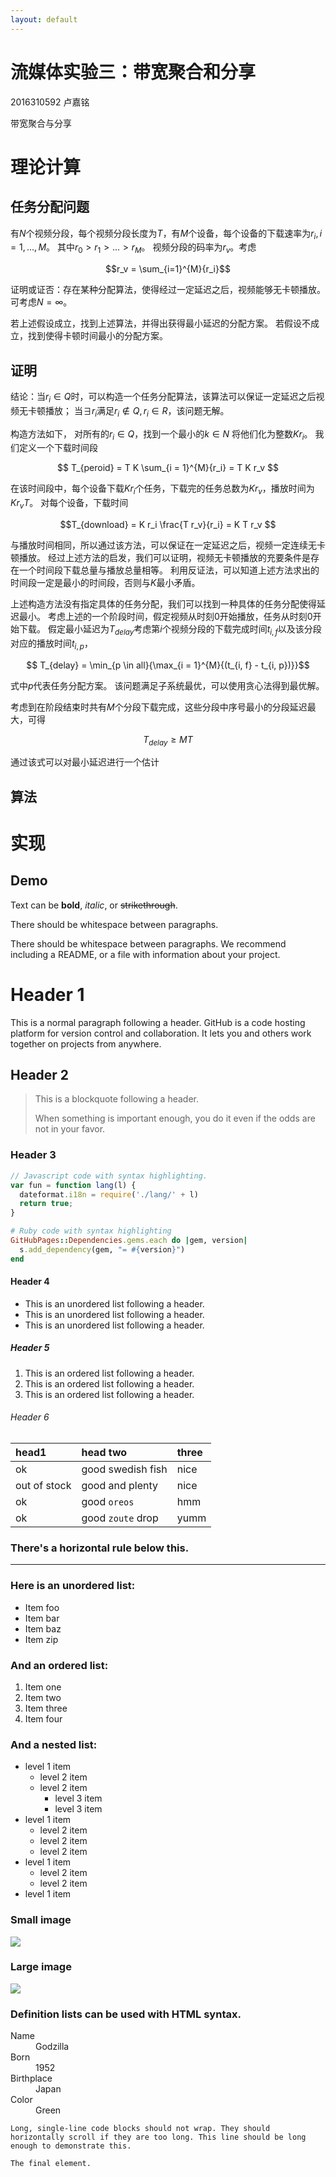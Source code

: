 ```yaml
---
layout: default
---
```


<script type="text/x-mathjax-config">
    MathJax.Hub.Config({
        tex2jax: {
          skipTags: ["script","noscript","style","textarea","pre"],
          inlineMath: [ ['$','$'], ['\(', '\)'] ],
          displayMath: [ ['$$','$$'] ]
        },
        messageStyle: "none"
    });
</script>
<script type="text/javascript" async
  src="https://cdn.mathjax.org/mathjax/latest/MathJax.js?config=TeX-MML-AM_CHTML">
</script>

# 流媒体实验三：带宽聚合和分享

2016310592 卢嘉铭

带宽聚合与分享

# 理论计算

## 任务分配问题

有$N$个视频分段，每个视频分段长度为$T$，有$M$个设备，每个设备的下载速率为$r_i, i=1,...,M$。
其中$r_0 > r_1 > ... > r_M$。
视频分段的码率为$r_v$。考虑

$$r_v = \sum_{i=1}^{M}{r_i}$$

证明或证否：存在某种分配算法，使得经过一定延迟之后，视频能够无卡顿播放。可考虑$N = \infty$。

若上述假设成立，找到上述算法，并得出获得最小延迟的分配方案。
若假设不成立，找到使得卡顿时间最小的分配方案。

## 证明

结论：当$r_i \in Q$时，可以构造一个任务分配算法，该算法可以保证一定延迟之后视频无卡顿播放；
当$\exists r_i$满足$r_i\notin Q, r_i \in R$，该问题无解。

构造方法如下，
对所有的$r_i \in Q$，找到一个最小的$k \in N$ 将他们化为整数$K r_i$。
我们定义一个下载时间段

$$ T_{peroid} = T K \sum_{i = 1}^{M}{r_i} = T K r_v $$

在该时间段中，每个设备下载$K r_i$个任务，下载完的任务总数为$K r_v$，播放时间为$K r_v T$。
对每个设备，下载时间

$$T_{download} = K r_i \frac{T r_v}{r_i} = K T r_v $$

与播放时间相同，所以通过该方法，可以保证在一定延迟之后，视频一定连续无卡顿播放。
经过上述方法的启发，我们可以证明，视频无卡顿播放的充要条件是存在一个时间段下载总量与播放总量相等。
利用反证法，可以知道上述方法求出的时间段一定是最小的时间段，否则与$K$最小矛盾。

上述构造方法没有指定具体的任务分配，我们可以找到一种具体的任务分配使得延迟最小。
考虑上述的一个阶段时间，假定视频从时刻0开始播放，任务从时刻0开始下载。
假定最小延迟为$T_{delay}$考虑第$i$个视频分段的下载完成时间$t_{i, f}$以及该分段对应的播放时间$t_{i, p}$，

$$ T_{delay} = \min_{p \in all}{\max_{i = 1}^{M}{(t_{i, f} - t_{i, p})}}$$

式中$p$代表任务分配方案。
该问题满足子系统最优，可以使用贪心法得到最优解。

考虑到在阶段结束时共有$M$个分段下载完成，这些分段中序号最小的分段延迟最大，可得

$$ T_{delay} \geq MT $$

通过该式可以对最小延迟进行一个估计

## 算法

# 实现

## Demo


Text can be **bold**, _italic_, or ~~strikethrough~~.

There should be whitespace between paragraphs.

There should be whitespace between paragraphs. We recommend including a README, or a file with information about your project.

# [](#header-1)Header 1

This is a normal paragraph following a header. GitHub is a code hosting platform for version control and collaboration. It lets you and others work together on projects from anywhere.

## [](#header-2)Header 2

> This is a blockquote following a header.
>
> When something is important enough, you do it even if the odds are not in your favor.

### [](#header-3)Header 3

```js
// Javascript code with syntax highlighting.
var fun = function lang(l) {
  dateformat.i18n = require('./lang/' + l)
  return true;
}
```

```ruby
# Ruby code with syntax highlighting
GitHubPages::Dependencies.gems.each do |gem, version|
  s.add_dependency(gem, "= #{version}")
end
```

#### [](#header-4)Header 4

*   This is an unordered list following a header.
*   This is an unordered list following a header.
*   This is an unordered list following a header.

##### [](#header-5)Header 5

1.  This is an ordered list following a header.
2.  This is an ordered list following a header.
3.  This is an ordered list following a header.

###### [](#header-6)Header 6

| head1        | head two          | three |
|:-------------|:------------------|:------|
| ok           | good swedish fish | nice  |
| out of stock | good and plenty   | nice  |
| ok           | good `oreos`      | hmm   |
| ok           | good `zoute` drop | yumm  |

### There's a horizontal rule below this.

* * *

### Here is an unordered list:

*   Item foo
*   Item bar
*   Item baz
*   Item zip

### And an ordered list:

1.  Item one
1.  Item two
1.  Item three
1.  Item four

### And a nested list:

- level 1 item
  - level 2 item
  - level 2 item
    - level 3 item
    - level 3 item
- level 1 item
  - level 2 item
  - level 2 item
  - level 2 item
- level 1 item
  - level 2 item
  - level 2 item
- level 1 item

### Small image

![](https://assets-cdn.github.com/images/icons/emoji/octocat.png)

### Large image

![](https://guides.github.com/activities/hello-world/branching.png)


### Definition lists can be used with HTML syntax.

<dl>
<dt>Name</dt>
<dd>Godzilla</dd>
<dt>Born</dt>
<dd>1952</dd>
<dt>Birthplace</dt>
<dd>Japan</dd>
<dt>Color</dt>
<dd>Green</dd>
</dl>

```
Long, single-line code blocks should not wrap. They should horizontally scroll if they are too long. This line should be long enough to demonstrate this.
```

```
The final element.
```

